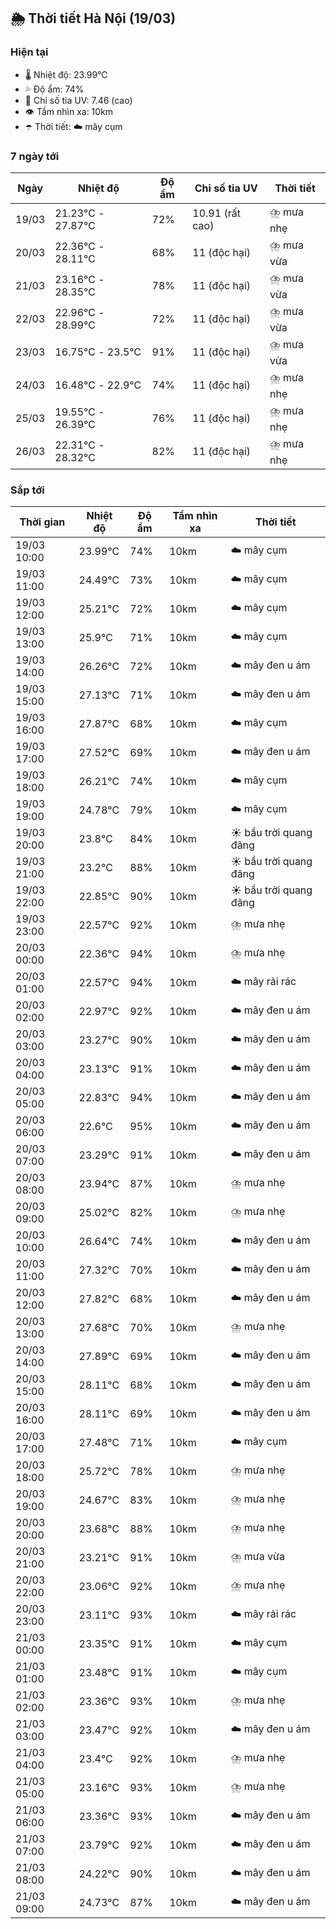 ## 🌦️ Thời tiết Hà Nội (19/03)

### Hiện tại

- 🌡️ Nhiệt độ: 23.99℃
- 💦 Độ ẩm: 74%
- 🌟 Chỉ số tia UV: 7.46 (cao)
- 👁️ Tầm nhìn xa: 10km
- ☂️ Thời tiết: ☁️ mây cụm

### 7 ngày tới

| Ngày | Nhiệt độ | Độ ẩm | Chỉ số tia UV | Thời tiết |
| --- | --- | --- | --- | --- |
| 19/03 | 21.23℃ - 27.87℃ | 72% | 10.91 (rất cao) | ⛈️ mưa nhẹ |
| 20/03 | 22.36℃ - 28.11℃ | 68% | 11 (độc hại) | ⛈️ mưa vừa |
| 21/03 | 23.16℃ - 28.35℃ | 78% | 11 (độc hại) | ⛈️ mưa vừa |
| 22/03 | 22.96℃ - 28.99℃ | 72% | 11 (độc hại) | ⛈️ mưa vừa |
| 23/03 | 16.75℃ - 23.5℃ | 91% | 11 (độc hại) | ⛈️ mưa vừa |
| 24/03 | 16.48℃ - 22.9℃ | 74% | 11 (độc hại) | ⛈️ mưa nhẹ |
| 25/03 | 19.55℃ - 26.39℃ | 76% | 11 (độc hại) | ⛈️ mưa nhẹ |
| 26/03 | 22.31℃ - 28.32℃ | 82% | 11 (độc hại) | ⛈️ mưa nhẹ |

### Sắp tới

| Thời gian | Nhiệt độ | Độ ẩm | Tầm nhìn xa | Thời tiết |
| --- | --- | --- | --- | --- |
| 19/03 10:00 | 23.99℃ | 74% | 10km | ☁️ mây cụm |
| 19/03 11:00 | 24.49℃ | 73% | 10km | ☁️ mây cụm |
| 19/03 12:00 | 25.21℃ | 72% | 10km | ☁️ mây cụm |
| 19/03 13:00 | 25.9℃ | 71% | 10km | ☁️ mây cụm |
| 19/03 14:00 | 26.26℃ | 72% | 10km | ☁️ mây đen u ám |
| 19/03 15:00 | 27.13℃ | 71% | 10km | ☁️ mây đen u ám |
| 19/03 16:00 | 27.87℃ | 68% | 10km | ☁️ mây cụm |
| 19/03 17:00 | 27.52℃ | 69% | 10km | ☁️ mây đen u ám |
| 19/03 18:00 | 26.21℃ | 74% | 10km | ☁️ mây cụm |
| 19/03 19:00 | 24.78℃ | 79% | 10km | ☁️ mây cụm |
| 19/03 20:00 | 23.8℃ | 84% | 10km | ☀️ bầu trời quang đãng |
| 19/03 21:00 | 23.2℃ | 88% | 10km | ☀️ bầu trời quang đãng |
| 19/03 22:00 | 22.85℃ | 90% | 10km | ☀️ bầu trời quang đãng |
| 19/03 23:00 | 22.57℃ | 92% | 10km | ⛈️ mưa nhẹ |
| 20/03 00:00 | 22.36℃ | 94% | 10km | ⛈️ mưa nhẹ |
| 20/03 01:00 | 22.57℃ | 94% | 10km | ☁️ mây rải rác |
| 20/03 02:00 | 22.97℃ | 92% | 10km | ☁️ mây đen u ám |
| 20/03 03:00 | 23.27℃ | 90% | 10km | ☁️ mây đen u ám |
| 20/03 04:00 | 23.13℃ | 91% | 10km | ☁️ mây đen u ám |
| 20/03 05:00 | 22.83℃ | 94% | 10km | ☁️ mây đen u ám |
| 20/03 06:00 | 22.6℃ | 95% | 10km | ☁️ mây đen u ám |
| 20/03 07:00 | 23.29℃ | 91% | 10km | ☁️ mây đen u ám |
| 20/03 08:00 | 23.94℃ | 87% | 10km | ⛈️ mưa nhẹ |
| 20/03 09:00 | 25.02℃ | 82% | 10km | ⛈️ mưa nhẹ |
| 20/03 10:00 | 26.64℃ | 74% | 10km | ☁️ mây đen u ám |
| 20/03 11:00 | 27.32℃ | 70% | 10km | ☁️ mây đen u ám |
| 20/03 12:00 | 27.82℃ | 68% | 10km | ☁️ mây đen u ám |
| 20/03 13:00 | 27.68℃ | 70% | 10km | ⛈️ mưa nhẹ |
| 20/03 14:00 | 27.89℃ | 69% | 10km | ☁️ mây đen u ám |
| 20/03 15:00 | 28.11℃ | 68% | 10km | ☁️ mây đen u ám |
| 20/03 16:00 | 28.11℃ | 69% | 10km | ☁️ mây đen u ám |
| 20/03 17:00 | 27.48℃ | 71% | 10km | ☁️ mây cụm |
| 20/03 18:00 | 25.72℃ | 78% | 10km | ⛈️ mưa nhẹ |
| 20/03 19:00 | 24.67℃ | 83% | 10km | ⛈️ mưa nhẹ |
| 20/03 20:00 | 23.68℃ | 88% | 10km | ⛈️ mưa nhẹ |
| 20/03 21:00 | 23.21℃ | 91% | 10km | ⛈️ mưa vừa |
| 20/03 22:00 | 23.06℃ | 92% | 10km | ⛈️ mưa nhẹ |
| 20/03 23:00 | 23.11℃ | 93% | 10km | ☁️ mây rải rác |
| 21/03 00:00 | 23.35℃ | 91% | 10km | ☁️ mây cụm |
| 21/03 01:00 | 23.48℃ | 91% | 10km | ☁️ mây cụm |
| 21/03 02:00 | 23.36℃ | 93% | 10km | ⛈️ mưa nhẹ |
| 21/03 03:00 | 23.47℃ | 92% | 10km | ☁️ mây đen u ám |
| 21/03 04:00 | 23.4℃ | 92% | 10km | ⛈️ mưa nhẹ |
| 21/03 05:00 | 23.16℃ | 93% | 10km | ⛈️ mưa nhẹ |
| 21/03 06:00 | 23.36℃ | 93% | 10km | ☁️ mây đen u ám |
| 21/03 07:00 | 23.79℃ | 92% | 10km | ☁️ mây đen u ám |
| 21/03 08:00 | 24.22℃ | 90% | 10km | ☁️ mây đen u ám |
| 21/03 09:00 | 24.73℃ | 87% | 10km | ☁️ mây đen u ám |
